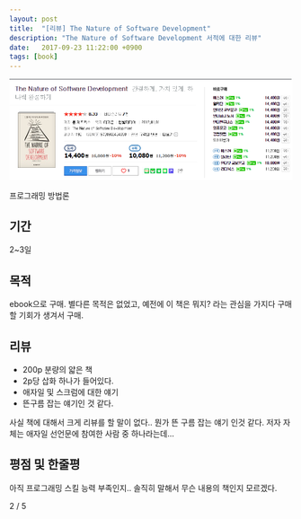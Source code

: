 ```yaml
---
layout: post
title:  "[리뷰] The Nature of Software Development"
description: "The Nature of Software Development 서적에 대한 리뷰"
date:   2017-09-23 11:22:00 +0900
tags: [book]
---
```

![book image](/images/book/4.png)

프로그래밍 방법론

## 기간

2~3일

## 목적

ebook으로 구매.  별다른 목적은 없었고, 예전에 이 책은 뭐지? 라는 관심을 가지다 구매할 기회가 생겨서 구매. 

## 리뷰

- 200p 분량의 얇은 책
- 2p당 삽화 하나가 들어있다.
- 애자일 및 스크럼에 대한 얘기
- 뜬구름 잡는 얘기인 것 같다.

사실 책에 대해서 크게 리뷰를 할 말이 없다.. 뭔가 뜬 구름 잡는 얘기 인것 같다.
저자 자체는 애자일 선언문에 참여한 사람 중 하나라는데... 

## 평점 및 한줄평

아직 프로그래밍 스킬 능력 부족인지.. 솔직히 말해서 무슨 내용의 책인지 모르겠다.

2 / 5
